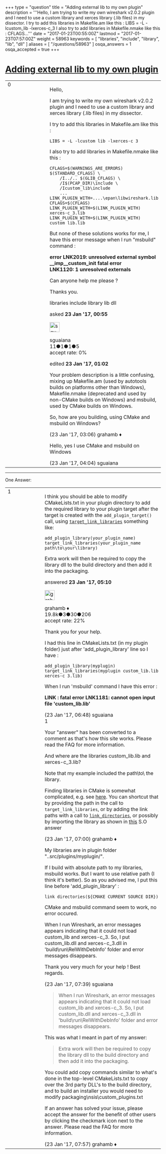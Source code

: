 +++
type = "question"
title = "Adding external lib to my own plugin"
description = '''Hello, I am trying to write my own wireshark v2.0.2 plugin and I need to use a custom library and xerces library (.lib files) in my dissector. I try to add this libraries in Makefile.am like this :  LIBS = -L -lcustom_lib -lxerces-c_3 I also try to add libraries in Makefile.nmake like this :  CFLAGS...'''
date = "2017-01-23T00:55:00Z"
lastmod = "2017-01-23T07:57:00Z"
weight = 58963
keywords = [ "libraries", "include", "library", "lib", "dll" ]
aliases = [ "/questions/58963" ]
osqa_answers = 1
osqa_accepted = true
+++

<div class="headNormal">

# [Adding external lib to my own plugin](/questions/58963/adding-external-lib-to-my-own-plugin)

</div>

<div id="main-body">

<div id="askform">

<table id="question-table" style="width:100%;"><colgroup><col style="width: 50%" /><col style="width: 50%" /></colgroup><tbody><tr class="odd"><td style="width: 30px; vertical-align: top"><div class="vote-buttons"><span id="post-58963-upvote" class="ajax-command post-vote up" rel="nofollow" title="I like this post (click again to cancel)"> </span><div id="post-58963-score" class="post-score" title="current number of votes">0</div><span id="post-58963-downvote" class="ajax-command post-vote down" rel="nofollow" title="I dont like this post (click again to cancel)"> </span> <span id="favorite-mark" class="ajax-command favorite-mark" rel="nofollow" title="mark/unmark this question as favorite (click again to cancel)"> </span><div id="favorite-count" class="favorite-count"></div></div></td><td><div id="item-right"><div class="question-body"><p>Hello,</p><p>I am trying to write my own wireshark v2.0.2 plugin and I need to use a custom library and xerces library (.lib files) in my dissector.</p><p>I try to add this libraries in Makefile.am like this :</p><pre><code>LIBS = -L -lcustom_lib -lxerces-c_3</code></pre><p>I also try to add libraries in Makefile.nmake like this :</p><pre><code>CFLAGS=$(WARNINGS_ARE_ERRORS) $(STANDARD_CFLAGS) \
    /I../.. $(GLIB_CFLAGS) \
    /I$(PCAP_DIR)\include \
    /Icustom_lib\include
    ...
LINK_PLUGIN_WITH=....\epan\libwireshark.lib
CFLAGS=$(CFLAGS)
LINK_PLUGIN_WITH=$(LINK_PLUGIN_WITH) xerces-c_3.lib
LINK_PLUGIN_WITH=$(LINK_PLUGIN_WITH) custom_lib.lib</code></pre><p>But none of these solutions works for me, I have this error message when I run "msbuild" command :</p><p><strong>error LNK2019: unresolved external symbol __imp__custom_init fatal error<br />
LNK1120: 1 unresolved externals</strong></p><p>Can anyone help me please ?</p><p>Thanks you.</p></div><div id="question-tags" class="tags-container tags"><span class="post-tag tag-link-libraries" rel="tag" title="see questions tagged &#39;libraries&#39;">libraries</span> <span class="post-tag tag-link-include" rel="tag" title="see questions tagged &#39;include&#39;">include</span> <span class="post-tag tag-link-library" rel="tag" title="see questions tagged &#39;library&#39;">library</span> <span class="post-tag tag-link-lib" rel="tag" title="see questions tagged &#39;lib&#39;">lib</span> <span class="post-tag tag-link-dll" rel="tag" title="see questions tagged &#39;dll&#39;">dll</span></div><div id="question-controls" class="post-controls"></div><div class="post-update-info-container"><div class="post-update-info post-update-info-user"><p>asked <strong>23 Jan '17, 00:55</strong></p><img src="https://secure.gravatar.com/avatar/c8994d2c88e422266e0cf1ee75e81d3c?s=32&amp;d=identicon&amp;r=g" class="gravatar" width="32" height="32" alt="sguaiana&#39;s gravatar image" /><p><span>sguaiana</span><br />
<span class="score" title="11 reputation points">11</span><span title="1 badges"><span class="badge1">●</span><span class="badgecount">1</span></span><span title="1 badges"><span class="silver">●</span><span class="badgecount">1</span></span><span title="5 badges"><span class="bronze">●</span><span class="badgecount">5</span></span><br />
<span class="accept_rate" title="Rate of the user&#39;s accepted answers">accept rate:</span> <span title="sguaiana has no accepted answers">0%</span> </br></p></div><div class="post-update-info post-update-info-edited"><p><span> edited <strong>23 Jan '17, 01:02</strong> </span></p></div></div><div id="comments-container-58963" class="comments-container"><span id="58969"></span><div id="comment-58969" class="comment"><div id="post-58969-score" class="comment-score"></div><div class="comment-text"><p>Your problem description is a little confusing, mixing up Makefile.am (used by autotools builds on platforms other than Windows), Makefile.nmake (deprecated and used by non-CMake builds on Windows) and msbuild, used by CMake builds on Windows.</p><p>So, how are you building, using CMake and msbuild on Windows?</p></div><div id="comment-58969-info" class="comment-info"><span class="comment-age">(23 Jan '17, 03:06)</span> <span class="comment-user userinfo">grahamb ♦</span></div></div><span id="58973"></span><div id="comment-58973" class="comment"><div id="post-58973-score" class="comment-score"></div><div class="comment-text"><p>Hello, yes I use CMake and msbuild on Windows</p></div><div id="comment-58973-info" class="comment-info"><span class="comment-age">(23 Jan '17, 04:04)</span> <span class="comment-user userinfo">sguaiana</span></div></div></div><div id="comment-tools-58963" class="comment-tools"></div><div class="clear"></div><div id="comment-58963-form-container" class="comment-form-container"></div><div class="clear"></div></div></td></tr></tbody></table>

------------------------------------------------------------------------

<div class="tabBar">

<span id="sort-top"></span>

<div class="headQuestions">

One Answer:

</div>

</div>

<span id="58975"></span>

<div id="answer-container-58975" class="answer accepted-answer">

<table style="width:100%;"><colgroup><col style="width: 50%" /><col style="width: 50%" /></colgroup><tbody><tr class="odd"><td style="width: 30px; vertical-align: top"><div class="vote-buttons"><span id="post-58975-upvote" class="ajax-command post-vote up" rel="nofollow" title="I like this post (click again to cancel)"> </span><div id="post-58975-score" class="post-score" title="current number of votes">1</div><span id="post-58975-downvote" class="ajax-command post-vote down" rel="nofollow" title="I dont like this post (click again to cancel)"> </span> <span class="accept-answer on" rel="nofollow" title="sguaiana has selected this answer as the correct answer"> </span></div></td><td><div class="item-right"><div class="answer-body"><p>I think you should be able to modify CMakeLists.txt in your plugin directory to add the required library to your plugin target after the target is created with the <code>add_plugin_target()</code> call, using <a href="https://cmake.org/cmake/help/v3.4/command/target_link_libraries.html#command:target_link_libraries"><code>target_link_libraries</code></a> something like:</p><pre><code>add_plugin_library(your_plugin_name)
target_link_libraries(your_plugin_name path\to\your\library)</code></pre><p>Extra work will then be required to copy the library dll to the build directory and then add it into the packaging.</p></div><div class="answer-controls post-controls"></div><div class="post-update-info-container"><div class="post-update-info post-update-info-user"><p>answered <strong>23 Jan '17, 05:10</strong></p><img src="https://secure.gravatar.com/avatar/d2a7e24ca66604c749c7c88c1da8ff78?s=32&amp;d=identicon&amp;r=g" class="gravatar" width="32" height="32" alt="grahamb&#39;s gravatar image" /><p><span>grahamb ♦</span><br />
<span class="score" title="19834 reputation points"><span>19.8k</span></span><span title="3 badges"><span class="badge1">●</span><span class="badgecount">3</span></span><span title="30 badges"><span class="silver">●</span><span class="badgecount">30</span></span><span title="206 badges"><span class="bronze">●</span><span class="badgecount">206</span></span><br />
<span class="accept_rate" title="Rate of the user&#39;s accepted answers">accept rate:</span> <span title="grahamb has 274 accepted answers">22%</span></p></div></div><div id="comments-container-58975" class="comments-container"><span id="58978"></span><div id="comment-58978" class="comment"><div id="post-58978-score" class="comment-score"></div><div class="comment-text"><p>Thank you for your help.</p><p>I had this line in CMakeLists.txt (in my plugin folder) just after 'add_plugin_library' line so I have :</p><pre><code>add_plugin_library(myplugin)
target_link_libraries(myplugin custom_lib.lib xerces-c_3.lib)</code></pre><p>When I run 'msbuild' command I have this error :</p><p><strong>LINK : fatal error LNK1181: cannot open input file 'custom_lib.lib'</strong></p></div><div id="comment-58978-info" class="comment-info"><span class="comment-age">(23 Jan '17, 06:48)</span> <span class="comment-user userinfo">sguaiana</span></div></div><span id="58979"></span><div id="comment-58979" class="comment"><div id="post-58979-score" class="comment-score">1</div><div class="comment-text"><p>Your "answer" has been converted to a comment as that's how this site works. Please read the FAQ for more information.</p><p>And where are the libraries custom_lib.lib and xerces-c_3.lib?</p><p>Note that my example included the path\to\ the library.</p><p>Finding libraries in CMake is somewhat complicated, e.g. see <a href="https://cmake.org/Wiki/CMake:How_To_Find_Libraries">here</a>. You can shortcut that by providing the path in the call to <code>target_link_libraries</code>, or by adding the link paths with a call to <a href="https://cmake.org/cmake/help/v3.0/command/link_directories.html"><code>link_directories</code></a>, or possibly by importing the library as shown in <a href="http://stackoverflow.com/questions/28597351/how-do-i-add-a-library-path-in-cmake">this</a> S.O answer</p></div><div id="comment-58979-info" class="comment-info"><span class="comment-age">(23 Jan '17, 07:00)</span> <span class="comment-user userinfo">grahamb ♦</span></div></div><span id="58980"></span><div id="comment-58980" class="comment"><div id="post-58980-score" class="comment-score"></div><div class="comment-text"><p>My libraries are in plugin folder "..src/plugins/myplugin/".</p><p>If I build with absolute path to my libraries, msbuild works. But I want to use relative path (I think it's better). So as you advised me, I put this line before 'add_plugin_library' :</p><pre><code>link_directories(${CMAKE_CURRENT_SOURCE_DIR})</code></pre><p>CMake and msbuild command seem to work, no error occured.</p><p>When I run Wireshark, an error messages appears indicating that it could not load custom_lib and xerces-c_3. So, I put custom_lib.dll and xerces-c_3.dll in 'build\run\RelWithDebInfo' folder and error messages disappears.</p><p>Thank you very much for your help ! Best regards.</p></div><div id="comment-58980-info" class="comment-info"><span class="comment-age">(23 Jan '17, 07:39)</span> <span class="comment-user userinfo">sguaiana</span></div></div><span id="58981"></span><div id="comment-58981" class="comment"><div id="post-58981-score" class="comment-score"></div><div class="comment-text"><blockquote>When I run Wireshark, an error messages appears indicating that it could not load custom_lib and xerces-c_3. So, I put custom_lib.dll and xerces-c_3.dll in 'build\run\RelWithDebInfo' folder and error messages disappears.</blockquote><p>This was what I meant in part of my answer:</p><blockquote>Extra work will then be required to copy the library dll to the build directory and then add it into the packaging.</blockquote><p>You could add copy commands similar to what's done in the top-level CMakeLists.txt to copy over the 3rd party DLL's to the build directory, and to build an installer you would need to modify packaging\nsis\custom_plugins.txt</p><p>If an answer has solved your issue, please accept the answer for the benefit of other users by clicking the checkmark icon next to the answer. Please read the FAQ for more information.</p></div><div id="comment-58981-info" class="comment-info"><span class="comment-age">(23 Jan '17, 07:57)</span> <span class="comment-user userinfo">grahamb ♦</span></div></div></div><div id="comment-tools-58975" class="comment-tools"></div><div class="clear"></div><div id="comment-58975-form-container" class="comment-form-container"></div><div class="clear"></div></div></td></tr></tbody></table>

</div>

<div class="paginator-container-left">

</div>

</div>

</div>

